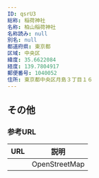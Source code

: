 ```yaml
---
ID: qsrU3
総称: 稲荷神社
名称: 柏山稲荷神社
名称読み: null
別名: null
都道府県: 東京都
区域: 中央区
緯度: 35.6622084
経度: 139.7804917
郵便番号: 1040052
住所: 東京都中央区月島３丁目１６
---
```


## その他

### 参考URL

| URL | 説明          |
| --- | ------------- |
|     | OpenStreetMap |
